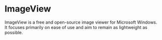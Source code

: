 # ImageView

ImageView is a free and open-source image viewer for Microsoft Windows. It focuses primarily on ease of use and aim to remain as lightweight as possible.
